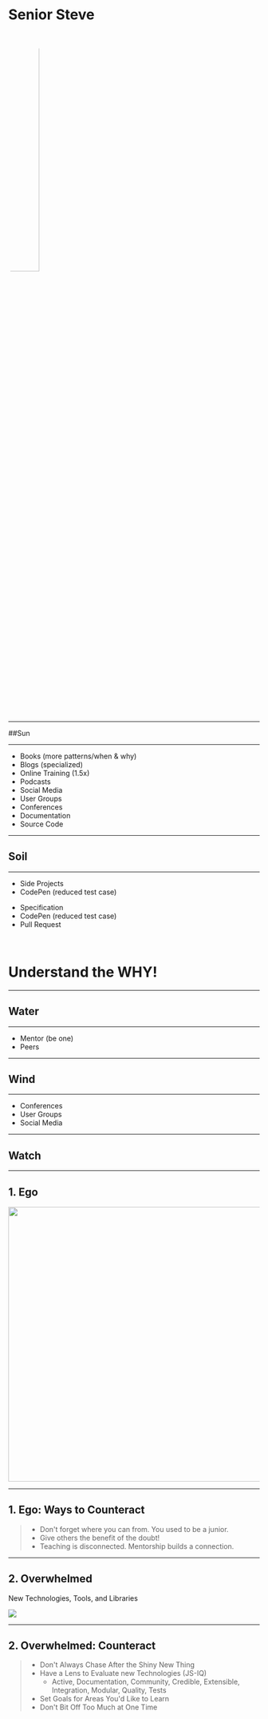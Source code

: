 # Senior Steve
<!-- .slide: data-state="vote Persona-introduction Slide-blockquote" data-background="./img/computer-1.jpg" -->

<img src="./img/senior-steve-big.jpg" style="border-radius: 50%; width: 35%;" />

------

##Sun
<!-- .slide: data-title="Senior Steve" data-state="vote Stage-introduction title Stage--senior" data-background="./img/sun.jpg" -->

------

<!-- .slide: data-title="Senior Steve" data-state="vote Slide-background title Stage--senior" data-background="./img/sun.jpg" -->

<ul class="Pills Pills--sun">
  <li class="Pill fragment">Books (more patterns/when & why)</div>
  <li class="Pill fragment">Blogs (specialized)</div>
  <li class="Pill fragment">Online Training (1.5x)</div>
  <li class="Pill fragment">Podcasts</div>
  <li class="Pill fragment">Social Media</div>
  <li class="Pill fragment">User Groups</div>
  <li class="Pill fragment">Conferences</div>
  <li class="Pill fragment">Documentation</div>
  <li class="Pill fragment">Source Code</div>
</ul>

------

## Soil
<!-- .slide: data-title="Senior Steve" data-state="vote Stage-introduction title Stage--senior Status--soil" data-background="./img/soil.jpg" -->

------

<!-- .slide: data-title="Senior Steve" data-state="vote Slide-background title Stage--senior Status--soil" data-background="./img/soil.jpg" -->

<ul class="Pills Pills--sun">
  <li class="Pill fragment">Side Projects</div>
  <li class="Pill fragment">CodePen (reduced test case)</div>
</ul>

<ul class="Pills Pills--error">
  <li class="Pill fragment">Specification</div>
  <li class="Pill fragment">CodePen (reduced test case)</div>
  <li class="Pill fragment">Pull Request</div>
</ul>

<br /><h1 class="fragment">Understand the <strong>WHY</strong>!</h1>

------

## Water
<!-- .slide: data-title="Senior Steve" data-state="vote Stage-introduction title Stage--senior Status--water" data-background="./img/water.jpg" -->

------

<!-- .slide: data-title="Senior Steve" data-state="vote Slide-background title Stage--senior Status--water" data-background="./img/water.jpg" -->

<ul class="Pills Pills--sun">
  <li class="Pill fragment">Mentor (be one)</div>
  <li class="Pill fragment">Peers</div>
</ul>

------

## Wind
<!-- .slide: data-title="Senior Steve" data-state="vote Stage-introduction title Stage--senior Status--wind" data-background="./img/wind.jpg" -->

------

<!-- .slide: data-title="Senior Steve" data-state="vote Slide-background title Stage--senior Status--wind" data-background="./img/wind.jpg" -->

<ul class="Pills Pills--sun">
  <li class="Pill fragment">Conferences</div>
  <li class="Pill fragment">User Groups</div>
  <li class="Pill fragment">Social Media</div>
</ul>

------

## Watch
<!-- .slide: data-title="Senior Steve" data-state="vote Stage-introduction title Stage--senior Status--warning" data-background="./img/watch.jpg" -->

------

## 1. Ego
<!-- .slide: data-title="Senior Steve" data-state="vote Slide-background title Stage--senior Status--warning" data-background="./img/watch.jpg" -->

<img src="./img/senior-warning.gif" style="height: 550px" />

<!-- ![](./img/senior-warning.jpg) -->

------

## 1. Ego: Ways to Counteract
<!-- .slide: data-title="Senior Steve" data-state="vote Slide-background Slide-blockquote title Stage--senior Status--warning" data-background="./img/watch.jpg" -->

> * Don't forget where you can from. You used to be a junior. <!-- .element: class="fragment" -->
> * Give others the benefit of the doubt! <!-- .element: class="fragment" -->
> * Teaching is disconnected. Mentorship builds a connection. <!-- .element: class="fragment" -->

------

## 2. Overwhelmed
<!-- .slide: data-title="Senior Steve" data-state="vote Slide-background Slide-blockquote title Stage--senior Status--warning" data-background="./img/watch.jpg" -->

New Technologies, Tools, and Libraries

![](./img/days-without.png)

------

## 2. Overwhelmed: Counteract
<!-- .slide: data-title="Senior Steve" data-state="vote Slide-background Slide-blockquote title Stage--senior Status--warning" data-background="./img/watch.jpg" -->

> * Don't Always Chase After the Shiny New Thing <!-- .element: class="fragment" -->
> * Have a Lens to Evaluate new Technologies (JS-IQ) <!-- .element: class="fragment" -->
>   * Active, Documentation, Community, Credible, Extensible, Integration, Modular, Quality, Tests <!-- .element: class="fragment" -->
> * Set Goals for Areas You'd Like to Learn <!-- .element: class="fragment" -->
> * Don't Bit Off Too Much at One Time <!-- .element: class="fragment" -->
